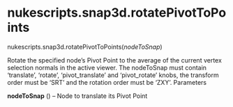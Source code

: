 # nukescripts.snap3d.rotatePivotToPoints
nukescripts.snap3d.rotatePivotToPoints(_nodeToSnap_)

Rotate the specified node’s Pivot Point to the average of the current vertex selection normals in the active viewer. The nodeToSnap must contain ‘translate’, ‘rotate’, ‘pivot_translate’ and ‘pivot_rotate’ knobs, the transform order must be ‘SRT’ and the rotation order must be ‘ZXY’.
Parameters

**nodeToSnap** () – Node to translate its Pivot Point